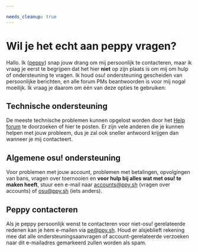 ```yaml
---

needs_cleanup: true
---
```


<!-- TODO: shouldn't be written from peppy's perspective. it could probably be converted into a general "who should you contact" page -->

# Wil je het echt aan peppy vragen?

Hallo. Ik ([peppy](https://osu.ppy.sh/users/2)) snap jouw drang om mij persoonlijk te contacteren, maar ik vraag je eerst te begrijpen dat het hier **niet** op zijn plaats is om mij om hulp of ondersteuning te vragen. Ik houd osu! ondersteuning gescheiden van persoonlijke berichten, en alle forum PMs beantwoorden is voor mij nogal moeilijk. Ik vraag je daarom om één van deze opties te gebruiken: 

## Technische ondersteuning

De meeste technische problemen kunnen opgelost worden door het [Help forum](https://osu.ppy.sh/community/forums/5) te doorzoeken of hier te posten. Er zijn vele anderen die je kunnen helpen met jouw probleem, dus je zal ook sneller antwoord krijgen dan wanneer je mij contacteert. 

## Algemene osu! ondersteuning

Voor problemen met jouw account, problemen met betalingen, opvolgingen van bans, vragen over toernooien en **voor hulp bij alles wat met osu! te maken heeft**, stuur een e-mail naar [accounts@ppy.sh](mailto:accounts@ppy.sh) (vragen over accounts) of [osu@ppy.sh](mailto:osu@ppy.sh) (iets anders).

## Peppy contacteren

Als je peppy persoonlijk wenst te contacteren voor niet-osu! gerelateerde redenen kan je hem e-mailen via [pe@ppy.sh](mailto:pe@ppy.sh). Houd er alsjeblieft rekening mee dat alle ondersteuningsaanvragen of account-gerelateerde verzoeken naar dit e-mailadres gemarkeerd zullen worden als spam. 
